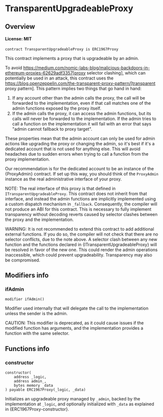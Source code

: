 # TransparentUpgradeableProxy

## Overview

#### License: MIT

```solidity
contract TransparentUpgradeableProxy is ERC1967Proxy
```

This contract implements a proxy that is upgradeable by an admin.

To avoid https://medium.com/nomic-labs-blog/malicious-backdoors-in-ethereum-proxies-62629adf3357[proxy selector
clashing], which can potentially be used in an attack, this contract uses the
https://blog.openzeppelin.com/the-transparent-proxy-pattern/[transparent proxy pattern]. This pattern implies two
things that go hand in hand:

1. If any account other than the admin calls the proxy, the call will be forwarded to the implementation, even if
that call matches one of the admin functions exposed by the proxy itself.
2. If the admin calls the proxy, it can access the admin functions, but its calls will never be forwarded to the
implementation. If the admin tries to call a function on the implementation it will fail with an error that says
"admin cannot fallback to proxy target".

These properties mean that the admin account can only be used for admin actions like upgrading the proxy or changing
the admin, so it's best if it's a dedicated account that is not used for anything else. This will avoid headaches due
to sudden errors when trying to call a function from the proxy implementation.

Our recommendation is for the dedicated account to be an instance of the {ProxyAdmin} contract. If set up this way,
you should think of the `ProxyAdmin` instance as the real administrative interface of your proxy.

NOTE: The real interface of this proxy is that defined in `ITransparentUpgradeableProxy`. This contract does not
inherit from that interface, and instead the admin functions are implicitly implemented using a custom dispatch
mechanism in `_fallback`. Consequently, the compiler will not produce an ABI for this contract. This is necessary to
fully implement transparency without decoding reverts caused by selector clashes between the proxy and the
implementation.

WARNING: It is not recommended to extend this contract to add additional external functions. If you do so, the compiler
will not check that there are no selector conflicts, due to the note above. A selector clash between any new function
and the functions declared in {ITransparentUpgradeableProxy} will be resolved in favor of the new one. This could
render the admin operations inaccessible, which could prevent upgradeability. Transparency may also be compromised.
## Modifiers info

### ifAdmin

```solidity
modifier ifAdmin()
```

Modifier used internally that will delegate the call to the implementation unless the sender is the admin.

CAUTION: This modifier is deprecated, as it could cause issues if the modified function has arguments, and the
implementation provides a function with the same selector.
## Functions info

### constructor

```solidity
constructor(
    address _logic,
    address admin_,
    bytes memory _data
) payable ERC1967Proxy(_logic, _data)
```

Initializes an upgradeable proxy managed by `_admin`, backed by the implementation at `_logic`, and
optionally initialized with `_data` as explained in {ERC1967Proxy-constructor}.